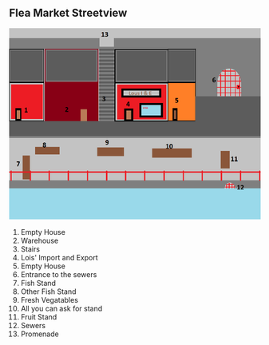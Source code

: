 ## Flea Market Streetview

![Streetview](https://github.com/LittleBeasts/documentation/blob/aed1c8197ec6fe588b4cc19c37b4e777a459a967/basicconcepts/theworld/arkhamSketches/FleaMarket/Flea%20Market%20Sketch.png)

1. Empty House
2. Warehouse
3. Stairs
4. Lois' Import and Export
5. Empty House
6. Entrance to the sewers
7. Fish Stand
8. Other Fish Stand
9. Fresh Vegatables
10. All you can ask for stand
11. Fruit Stand
12. Sewers
13. Promenade
